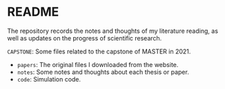 # README

The repository records the notes and thoughts of my literature reading, as well as updates on the progress of scientific research.

`CAPSTONE`: Some files related to the capstone of MASTER in 2021.
 - `papers`: The original files I downloaded from the website.
 - `notes`: Some notes and thoughts about each thesis or paper.
 - `code`: Simulation code.
